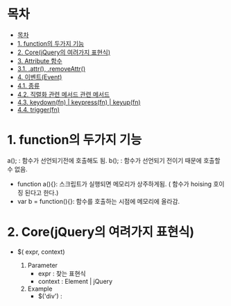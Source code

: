 # 목차

- [목차](#목차)
- [1. function의 두가지 기능](#1-function의-두가지-기능)
- [2. Core(jQuery의 여려가지 표현식)](#2-corejquery의-여려가지-표현식)
- [3. Attribute 함수](#3-attribute-함수)
- [3.1. .attr(), .removeAttr()](#31-attr-removeattr)
- [4. 이벤트(Event)](#4-이벤트event)
- [4.1. 종류](#41-종류)
- [4.2. 직렬화 관련 메서드 관련 메서드](#42-직렬화-관련-메서드-관련-메서드)
- [4.3. keydown(fn) | keypress(fn) | keyup(fn)](#43-keydownfn--keypressfn--keyupfn)
- [4.4. trigger(fn)](#44-triggerfn)

# 1. function의 두가지 기능

a(); : 함수가 선언되기전에 호출해도 됨.
b(); : 함수가 선언되기 전이기 때문에 호출할 수 없음.

- function a(){}: 스크립트가 실행되면 메모리가 상주하게됨.  ( 함수가 hoising 호이징 된다고 한다.)
- var b = function(){}: 함수를 호출하는 시점에 메모리에 올라감.

# 2. Core(jQuery의 여려가지 표현식)

- $( expr, context)
  1. Parameter
     - expr : 찾는 표현식
     - context : Element | jQuery 
  2. Example
     - $('div') : <script/>div> 선택
     - $('div > p') : <script/>div>안에 <script/>p> 선택
     - $('input:radio', document.forms[0]) : 첫번째 폼의 라디오 버튼 선택

- $(html) | $(elements)
Html 를 추가하거나 선택할 수 있다.

```js
Html 을 특정 위치(뒤쪾에)에 추가하는예
[jQuery]
$('<h1>hi jobtc</h1>').appendTo('#core_append_div');

[html]
<div id='core_append_div'>aa</div>
```

-  $(fn)
   1. java script: window.onload(function(){})
   2. jQuery: $(document).ready(function(){})을 짧게 표현.
     - $( function(){ ... } )

- length | size()
지정된 요소의 개수를 구한다.

```js
[jQuery]
var len = $('div').length;
var s = $('div').size();
alert(len + ',' + s); // 4,4

[html]
<div></div><div></div><div></div><div></div>
```

- get() | get(n)
해당되는 모든 요소들을 배열로 가져오거나 n 번째 요소를 가져옴.

```js
[jQuery]
var len = $('div').get();
$('#get_result').html(len.join('<br/>'));

[html]
<div></div><div></div><div></
```

- each(fn)
지정된 항목을 순환 검색하여 fn 를 수행한다.
  - fn : function
java: for(v: collection){...}
java script: for(v in array){...}

```js
[jQuery]
var bg = [ '#f00', '#00f', '#0f0','#ff0']
$(document).ready(function(){
$('.each_div1').each(function(i){
$(this).css('background-color',bg[i]);
})
})

[html]
<div class='each_div1'>11</div>
<div class='each_div1'>22</div>
<div class='each_div1'>33</div>
<div class='each_div1'>44</div>
```

- index(subject) | find()
    1. index() : 지정된 요소를 검색하여 위치값을 반환함. 0 base 이며 찾지 못하면 -1 을 반환.
    2. find() : 저정된 요소를 검색하여 배열 타입으로 반환
     - subject : 찾고자 하는 요소. element

```js
[jQuery]
var bg = [ '#fdd', '#ddf', '#dfd','#ffd']
$(document).ready(function(){
var index = $('div').index($('.index_div2'));
$('.index_div' + (index+1)).css('background',bg[index]);
})

[html]
<div class='index_div1'>11</div>
<div class='index_div2'>22</div>
<div class='index_div3'>33</div>
<div class='index_div4'>44</div>

```

- eq(pos) | lt(pos) | gt(pos)
    1. 같거나 작거나 큰 요소들을 찾는다.
     - pos : Number

```js
[jQuery]
var bg = [ '#fdd', '#ddf', '#dfd','#ffd']
$(document).ready(function(){
var eq = $('.sub_div1:eq(2)');
var lt = $('.sub_div1:lt(2)');
var gt = $('.sub_div1:gt(2)');
lt.css('background-color', bg[0]);
eq.css('background-color', bg[1]);
gt.css('background-color', bg[2]);
})

[html]
<div class='sub_div1'>11</div>
<div class='sub_div1'>22</div>
<div class='sub_div1'>33</div>
<div class='sub_div1'>44</div>

```

# 3. Attribute 함수

HTML 요소에서 name 속성을 제외한 나머지 부분을 제어할 수 있다. 

- .attr() : 추가
- .removeAttr() : 제거
- .val() : value 값을 가져옴.
-  .text() | .html() : 해당 형식으로 값을 가져오거나 대입함.

# 3.1. .attr(), .removeAttr()

```html
<html>
<head>
<meta charset="UTF-8">
<title>attribute</title>
<style>
	#target{
		border: 1px solid #aaa;
		width: 400px;
		height: 200px;
	}

	.a_type {
		background-color: #00f;
		color: #fff;	
	}
	.a_type>h1{
		color: #fff;
		font-family: 궁서체;
	}

	.c_type{
		background-color: none;
		color: none;
		font-family: none;	
	}		
</style>
</head>
<body>
	<div id='attr'>
		<div id='target'>
			<h1>jQuery Attr</h1>
		</div>	
		<div id='btns'>
			<input type='button' value='A Type' id='btnAtype'/>
			<input type='button' value='C Type' id='btnCtype'/>
		</div>	
	</div>
<script>
// A, B type에 click event 추가
// .attr() 함수 사용
var target = $('#attr>#target');
$('#attr #btnAtype').on('click', function(){
	$(target).attr('class','a_type');
	
});

// .removeAttr() 함수 사용
$('#attr>#btns>#btnCtype').on('click', function(){
    $(target).removeAttr('class');
});
</script>	
</body>
</html>
```

# 4. 이벤트(Event)

# 4.1. 종류

- load(fn) | unload(fn)
- blur(fn) | blur() | focus(fn) | focus()
- hover(over, out)
  - 시작 함수, 끝나는 함수 두개 다 작성 해줘야한다.(css의 식이 더 편하다.)
- change(fn) | scroll(fn)
- click() | click(fn) | dbclick(fn)
- keydown(fn) | keypress(fn) | keyup(fn)
  - css의 식이 더 편하다.
- mousedown(fn) | mouseenter(fn) | mouseleave(fn) | mouseout(fn) | mouseup(fn) |
mousemove(fn) | mouseover(fn)
- ready(fn)
- resize(fn)
- select(fn) | select()
- submit(fn) | submit()
- bind(type, data, fn) | unbind(type, fn)
- one(type, data, fn)
- error(fn)
- trigger(type)
- toggle(even, odd)


- click()
 $().on('click', function(){..})
    - on: 이벤트를 다루기위한 핸들러 수식
    - click: 클릭이벤트 함수
    - function: 안에다가 이벤트가 발생 했을때 실행 할 코드를 적는다

# 4.2. 직렬화 관련 메서드 관련 메서드
key값과 value값의 직렬화

key값과 value값의 직렬화

- serialize() : 폼의 값을 get type 으로 뱐환한다.
- serializeArray() : 폼의 값을 jQuery 배열 객체로 반환 한다.

submit 함수
- 자바 스크립트: $().onsubmit = function(){ .. }
- jQuery: $().submit(function(){ .. })

ex) serialize
```html
<html>
<head>
<meta charset="UTF-8">
<title>serialize</title>
</head>
<body>
	<div id='serialize'>
		<form name='frm_serialize' method='post' id='frm_serialize'>
			<label>아이디</label>
			<input type='text' name='mId' value='a001'/><br/>
			<label>이름</label>
			<input type='text' name='mName' value='홍길동'/><br/>
			<label>연락처</label>
			<input type='text' name='phone' value='010-1234-1234'/><br/>
			<input type='submit' value="전송">		
		</form>
	</div>

<script>	
	//$('#frm_serialize')[0].onsubmit = function(){ }) // js 타입
	$('#frm_serialize').submit(function(){
		let data = $(this).serialize();
		console.log(data);	
		return false; // submit 기능 중지.
	}); // jQuery 타입	
</script>	
</body>
</html>
```

# 4.3. keydown(fn) | keypress(fn) | keyup(fn)

- event.keyCode 값에 의해 이벤트가 발생한 키 코드값을 가져 올 수 있음.
- event.type 에 의해 키보드의 상수값을 얻을 수 있다.

```html
<html>
<head>
<meta charset="UTF-8">
<title>keyup</title>
<style>
	#result {
		border: 1px solid #aaa;
		border-radius: 10px;
		color: black;
		padding: 15px;
		width: 350px;
		height: 200px;
		backhround-color: #eee;
		box-shadow: 2px 2px 4px #999;
		overflow: auto;
	}
</style>
</head>
<body>
	<div id='keyup'>
		<label>생년월일</label>
		<input type='text' id='birth' placeholder='YYYYMMDD'/>
		<label>-</label>
		<input type='text' id='gender' size='4'/>
		<p/>
		<div id='result'></div>
	</div>
	
<script>
$('#keyup>#birth').keyup(function(ev){
	var str = ev.keyCode;
	$('#result').text(str);
	
	// 입력된 문자열의 길이를 계산하여 8자미면 커서를 성별을 읿력하는 항목으로 이동.
	if($(this).val().length >= 8){
		$('#gender').focus().select(); 
		//focus(): 커서가 넘어간다.(커서이동)  
		//select(): 기존 입력되어있던 값이 선택된다.(사용자가 기존내용 클릭해서 안지워도 된다)
	}
});

// 성별이 입력되면 홀수이면 '남자', 짝수이면 '여자'를 결과창에 출력
$('#keyup>#gender').keyup(function(){
	var gen = Number($(this).val());
	var str = '';
	if(gen%2 == 0){
		str = '여성입니다.';
	}else{
		str = '남성입니다.';
	}
	$('#result').html(str);	
});
</script>
</body>
</html>
```

# 4.4. trigger(fn)

- 이벤트를 자동으로 발생 시킨다.
  - 절차
     1. 이벤트를 처리할 함수를 지정
     2. 이벤트 추가
	 3. trigger() 수행

```html
<html>
<head>
<meta http-equiv="Content-Type" content="text/html; charset=UTF-8">
<title>trigger</title>
<style>
#key_text { width:200px;height:20px;font-size:20px;}
.key_lbl{width:100px;text-align:right;display:inline-block;}
</style>
<script src='../lib/jquery-1.8.3.js'></script>
<script>
function chk(ev){
$('#af_div').text("이벤트 발생 발생 !!!");
}
$(document).ready(function(){
$('#trigger_btn').click(chk);
$('#trigger_btn').trigger('click');
})
</script>
</head>
<body>
<h3>trigger </h3>
<button type='button' id='trigger_btn'>누르지 않아도 발생 않아도 발생 발생 </button>
<fieldset>
<legend>Result</legend>
<div id='af_div'></div>
</fieldset>
</body>
</html>

```
